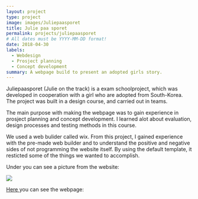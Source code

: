 ```yaml
---
layout: project
type: project
image: images/Juliepaasporet
title: Julie paa sporet 
permalink: projects/juliepaasporet
# All dates must be YYYY-MM-DD format!
date: 2018-04-30
labels:
  - Webdesign 
  - Prosject planning 
  - Concept development
summary: A webpage build to present an adopted girls story.
---
```

Juliepaasporet (Julie on the track) is a exam schoolproject, which was developed in cooperation with a girl who are adopted from South-Korea. The project was built in a design course, and carried out in teams.

The main purpose with making the webpage was to gain experience in prosject planning and concept development. I learned alot about evaluation, design processes and testing methods in this course. 

We used a web bulider called wix. From this project, I gained experience with the pre-made web builder and to understand the positive and negative sides of not programming the website itself. By using the default template, it resticted some of the things we wanted to accomplish. 

Under you can see a picture from the website: 
<div class="ui small rounded images">
  <img class="ui image" src="../images/kart">
</div>

<a href="https://juliepaasporet.wixsite.com/juliepaasporet">Here </a> you can see the webpage: 
